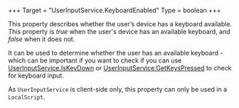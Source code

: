 +++
Target = "UserInputService.KeyboardEnabled"
Type = boolean
+++

This property describes whether the user’s device has a keyboard available. This property is *true* when the user's device has an available keyboard, and *false* when it does not.It can be used to determine whether the user has an available keyboard - which can be important if you want to check if you can use [UserInputService.IsKeyDown](https://developer.roblox.com/api-reference/function/UserInputService/IsKeyDown) or [UserInputService.GetKeysPressed](https://developer.roblox.com/api-reference/function/UserInputService/GetKeysPressed) to check for keyboard input.As `UserInputService` is client-side only, this property can only be used in a `LocalScript`.